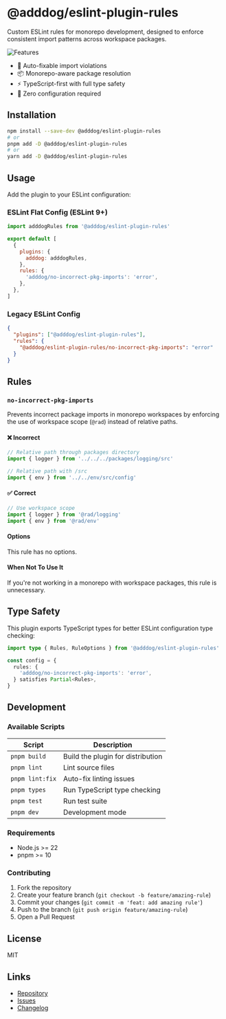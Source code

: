 # @adddog/eslint-plugin-rules

Custom ESLint rules for monorepo development, designed to enforce consistent import patterns across workspace packages.

![Features](https://raw.githubusercontent.com/samradical/readme-images/refs/heads/main/crt-fs8.png)

- 🔧 Auto-fixable import violations
- 📦 Monorepo-aware package resolution
- ⚡ TypeScript-first with full type safety
- 🎯 Zero configuration required

## Installation

```bash
npm install --save-dev @adddog/eslint-plugin-rules
# or
pnpm add -D @adddog/eslint-plugin-rules
# or
yarn add -D @adddog/eslint-plugin-rules
```

## Usage

Add the plugin to your ESLint configuration:

### ESLint Flat Config (ESLint 9+)

```js
import adddogRules from '@adddog/eslint-plugin-rules'

export default [
  {
    plugins: {
      adddog: adddogRules,
    },
    rules: {
      'adddog/no-incorrect-pkg-imports': 'error',
    },
  },
]
```

### Legacy ESLint Config

```json
{
  "plugins": ["@adddog/eslint-plugin-rules"],
  "rules": {
    "@adddog/eslint-plugin-rules/no-incorrect-pkg-imports": "error"
  }
}
```

## Rules

### `no-incorrect-pkg-imports`

Prevents incorrect package imports in monorepo workspaces by enforcing the use of workspace scope (`@rad`) instead of relative paths.

#### ❌ Incorrect

```typescript
// Relative path through packages directory
import { logger } from '../../../packages/logging/src'

// Relative path with /src
import { env } from '../../env/src/config'
```

#### ✅ Correct

```typescript
// Use workspace scope
import { logger } from '@rad/logging'
import { env } from '@rad/env'
```

#### Options

This rule has no options.

#### When Not To Use It

If you're not working in a monorepo with workspace packages, this rule is unnecessary.

## Type Safety

This plugin exports TypeScript types for better ESLint configuration type checking:

```typescript
import type { Rules, RuleOptions } from '@adddog/eslint-plugin-rules'

const config = {
  rules: {
    'adddog/no-incorrect-pkg-imports': 'error',
  } satisfies Partial<Rules>,
}
```

## Development

### Available Scripts

| Script | Description |
|--------|-------------|
| `pnpm build` | Build the plugin for distribution |
| `pnpm lint` | Lint source files |
| `pnpm lint:fix` | Auto-fix linting issues |
| `pnpm types` | Run TypeScript type checking |
| `pnpm test` | Run test suite |
| `pnpm dev` | Development mode |

### Requirements

- Node.js >= 22
- pnpm >= 10

### Contributing

1. Fork the repository
2. Create your feature branch (`git checkout -b feature/amazing-rule`)
3. Commit your changes (`git commit -m 'feat: add amazing rule'`)
4. Push to the branch (`git push origin feature/amazing-rule`)
5. Open a Pull Request

## License

MIT

## Links

- [Repository](https://github.com/samelie/eslint-plugin-rules)
- [Issues](https://github.com/samelie/eslint-plugin-rules/issues)
- [Changelog](https://github.com/samelie/eslint-plugin-rules/releases)
